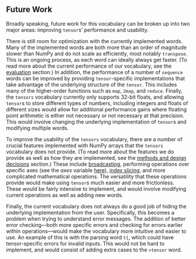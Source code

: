 ## Future Work

Broadly speaking, future work for this vocabulary can be broken up into two major areas: improving `tensor`s’ performance and usability.

There is still room for optimization with the currently implemented words. Many of the implemented words are both more than an order of magnitude slower than NumPy and do not scale as efficiently, most notably `transpose`. This is an ongoing process, as each word can ideally always get faster. (To read more about the current performance of our vocabulary, see the [evaluation](evaluation.md) section.)  In addition, the performance of a number of `sequence` words can be improved by providing `tensor`-specific implementations that take advantage of the underlying structure of the `tensor`. This includes many of the higher-order functions such as `map`, `2map`, and `reduce`. Finally, the `tensors` vocabulary currently only supports 32-bit floats, and allowing `tensor`s to store different types of numbers, including integers and floats of different sizes would allow for additional performance gains where floating point arithmetic is either not necessary or not necessary at that precision. This would involve changing the underlying implementation of `tensor`s and modifying multiple words.

To improve the usability of the `tensors` vocabulary, there are a number of crucial features implemented with NumPy arrays that the `tensors` vocabulary does not provide. (To read more about the features we do provide as well as how they are implemented, see the [methods and design decisions](methods.md) section.) These include [broadcasting](https://docs.scipy.org/doc/numpy/user/basics.broadcasting.html), performing operations over specific axes (see the _axes_ variable [here](https://numpy.org/doc/stable/reference/generated/numpy.transpose.html)), [index slicing](https://numpy.org/doc/stable/reference/arrays.indexing.html), and more complicated mathematical operations. The versatility that these operations provide would make using `tensor`s much easier and more frictionless. These would be fairly intensive to implement, and would involve modifying current operations as well as adding new words.

Finally, the current vocabulary does not always do a good job of hiding the underlying implementation from the user. Specifically, this becomes a problem when trying to understand error messages. The addition of better error checking—both more specific errors and checking for errors earlier within operations—would make the vocabulary more intuitive and easier to use. An example of this is with the parsing word `t{`, which could have tensor-specific errors for invalid inputs. This would not be hard to implement, and would consist of adding extra cases to the `>tensor` word.
